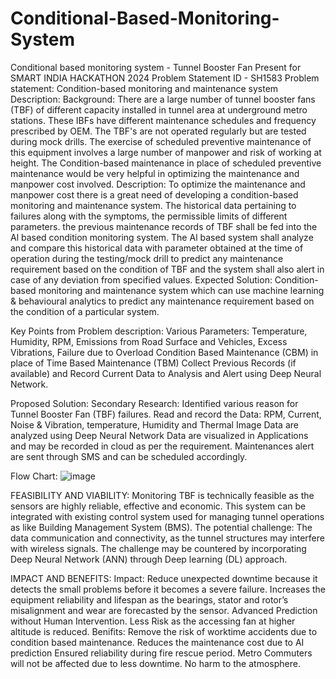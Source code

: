 # Conditional-Based-Monitoring-System
Conditional based monitoring system - Tunnel Booster Fan Present for SMART INDIA HACKATHON 2024
Problem Statement ID - SH1583
Problem statement: Condition-based monitoring and maintenance system
Description:
  Background: There are a large number of tunnel booster fans (TBF) of different capacity installed in tunnel area at underground metro stations. These IBFs have different maintenance schedules and frequency prescribed by OEM. The TBF's are not operated regularly but are tested during mock drills. The exercise of scheduled preventive maintenance of this equipment involves a large number of manpower and risk of working at height. The Condition-based maintenance in place of scheduled preventive maintenance would be very helpful in optimizing the maintenance and manpower cost involved. Description: To optimize the maintenance and manpower cost there is a great need of developing a condition-based monitoring and maintenance system. The historical data pertaining to failures along with the symptoms, the permissible limits of different parameters. the previous maintenance records of TBF shall be fed into the Al based condition monitoring system. The Al based system shall analyze and compare this historical data with parameter obtained at the time of operation during the testing/mock drill to predict any maintenance requirement based on the condition of TBF and the system shall also alert in case of any deviation from specified values. Expected Solution: Condition-based monitoring and maintenance system which can use machine learning & behavioural analytics to predict any maintenance requirement based on the condition of a particular system.

Key Points from Problem description:
  Various Parameters: Temperature, Humidity, RPM, Emissions from Road Surface and Vehicles, Excess Vibrations, Failure due to Overload 
  Condition Based Maintenance (CBM) in place of Time Based Maintenance (TBM)
  Collect Previous  Records (if available) and Record Current Data to Analysis and Alert using Deep Neural Network.

Proposed Solution:
  Secondary Research: Identified various reason for Tunnel Booster Fan (TBF) failures.
  Read and record the Data: RPM, Current, Noise & Vibration, temperature, Humidity and Thermal Image
  Data are analyzed using Deep Neural Network
  Data are visualized in Applications and may be recorded in cloud as per the requirement.
  Maintenances alert are sent through SMS and can be scheduled accordingly.

Flow Chart:
  ![image](https://github.com/user-attachments/assets/8d44737e-a741-400b-a179-b4717b50b219)

FEASIBILITY AND VIABILITY:
  Monitoring TBF is technically feasible as the sensors are  highly reliable, effective and economic.
  This system can be integrated with existing control system used for managing tunnel operations as like Building Management System (BMS).
  The potential  challenge: The data communication and connectivity, as the      tunnel structures may interfere with wireless signals.
  The challenge may be countered by incorporating Deep Neural Network (ANN) through Deep learning (DL) approach.

IMPACT AND BENEFITS:
Impact:
  Reduce unexpected downtime because it detects the small problems before it becomes a severe failure.
  Increases the equipment reliability and lifespan as the bearings, stator and rotor’s misalignment and wear are forecasted by the sensor.
  Advanced Prediction without Human Intervention.
  Less Risk as the accessing fan at higher altitude is reduced.
Benifits:
  Remove the risk of worktime accidents due to condition based maintenance.
  Reduces the maintenance cost due to AI prediction
  Ensured reliability during fire rescue period.
  Metro Commuters will not be affected due to less downtime.
  No harm to the atmosphere.
